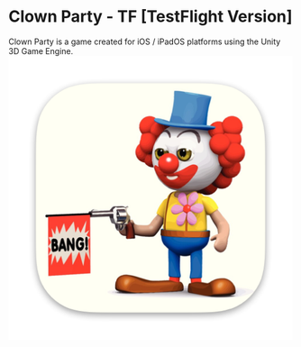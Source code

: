 # Clown Party - TF [TestFlight Version]
Clown Party is a game created for iOS / iPadOS platforms using the Unity 3D Game Engine.
![image alt](Image/Icon.png)
